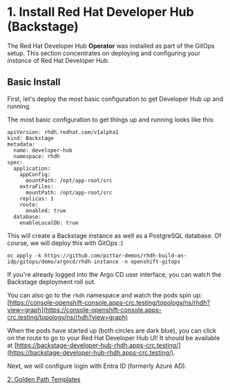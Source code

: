 # 1. Install Red Hat Developer Hub (Backstage)

The Red Hat Developer Hub **Operator** was installed as part of the GitOps setup.  This section concentrates on deploying and configuring your *instance* of Red Hat Developer Hub.

## Basic Install

First, let's deploy the most basic configuration to get Developer Hub up and running.  

The most basic configuration to get things up and running looks like this:

```
apiVersion: rhdh.redhat.com/v1alpha1
kind: Backstage
metadata:
  name: developer-hub
  namespace: rhdh
spec:
  application:
    appConfig:
      mountPath: /opt/app-root/src
    extraFiles:
      mountPath: /opt/app-root/src
    replicas: 1
    route:
      enabled: true
  database:
    enableLocalDb: true
```

This will create a Backstage instance as well as a PostgreSQL database.  Of course, we will deploy this with GitOps :)

```
oc apply -k https://github.com/pittar-demos/rhdh-build-an-idp/gitops/demo/argocd/rhdh-instance -n openshift-gitops
```

If you're already logged into the Argo CD user interface, you can watch the Backstage deployment roll out.

You can also go to the `rhdh` namespace and watch the pods spin up:
[https://console-openshift-console.apps-crc.testing/topology/ns/rhdh?view=graph](https://console-openshift-console.apps-crc.testing/topology/ns/rhdh?view=graph)

When the pods have started up (both circles are dark blue), you can click on the route to go to your Red Hat Developer Hub UI!  It should be available at [https://backstage-developer-hub-rhdh.apps-crc.testing/](https://backstage-developer-hub-rhdh.apps-crc.testing/).

Next, we will configure login with Entra ID (formerly Azure AD).

[2: Golden Path Templates](02-gpts.md)
